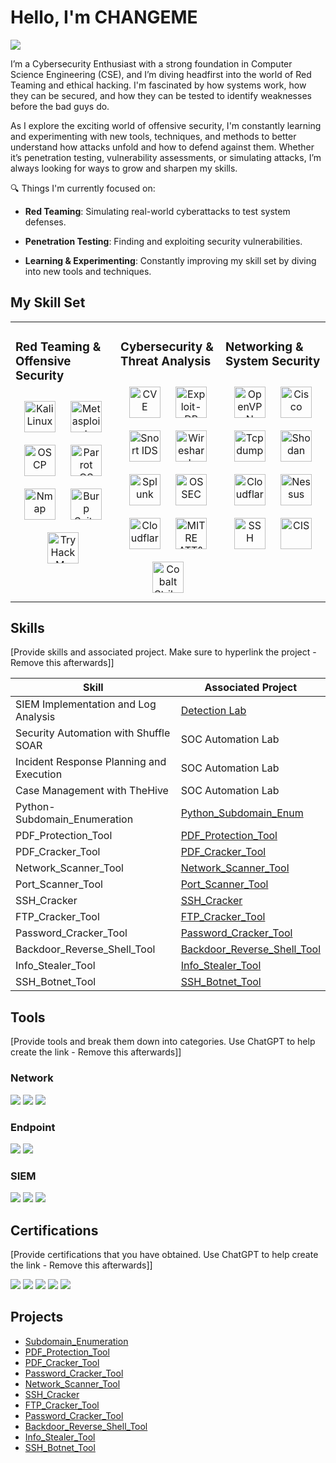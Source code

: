 # Hello, I'm CHANGEME
<a href="https://linkedin.com"><img src="https://img.shields.io/badge/-LinkedIn-0072b1?&style=for-the-badge&logo=linkedin&logoColor=white" /></a>

I’m a Cybersecurity Enthusiast with a strong foundation in Computer Science Engineering (CSE), and I’m diving headfirst into the world of Red Teaming and ethical hacking. I'm fascinated by how systems work, how they can be secured, and how they can be tested to identify weaknesses before the bad guys do.

As I explore the exciting world of offensive security, I'm constantly learning and experimenting with new tools, techniques, and methods to better understand how attacks unfold and how to defend against them. Whether it’s penetration testing, vulnerability assessments, or simulating attacks, I’m always looking for ways to grow and sharpen my skills.

🔍 Things I'm currently focused on:

- **Red Teaming**: Simulating real-world cyberattacks to test system defenses.

- **Penetration Testing**: Finding and exploiting security vulnerabilities.

- **Learning & Experimenting**: Constantly improving my skill set by diving into new tools and techniques.


## My Skill Set

<table><tr><td valign="top" width="33%">

### Red Teaming & Offensive Security  
<div align="center">  
  <a href="https://www.kali.org/" target="_blank"><img style="margin: 10px" src="https://skillicons.dev/icons?i=kali" alt="Kali Linux" height="50" /></a>  
  <a href="https://www.metasploit.com/" target="_blank"><img style="margin: 10px" src="https://skillicons.dev/icons?i=metasploit" alt="Metasploit" height="50" /></a>   
  <a href="https://www.offensive-security.com/" target="_blank"><img style="margin: 10px" src="https://skillicons.dev/icons?i=oscp" alt="OSCP" height="50" /></a>  
  <a href="https://www.parrotsec.org/" target="_blank"><img style="margin: 10px" src="https://skillicons.dev/icons?i=parrot" alt="Parrot OS" height="50" /></a>  
  <a href="https://www.nmap.org/" target="_blank"><img style="margin: 10px" src="https://skillicons.dev/icons?i=nmap" alt="Nmap" height="50" /></a>  
  <a href="https://www.impactedsecurity.com/" target="_blank"><img style="margin: 10px" src="https://skillicons.dev/icons?i=burpsuite" alt="Burp Suite" height="50"/></a>  
  <a href="https://www.tryhackme.com/" target="_blank"><img style="margin: 10px" src="https://skillicons.dev/icons?i=tryhackme" alt="TryHackMe" height="50" /></a>  
</div>

</td><td valign="top" width="33%">

### Cybersecurity & Threat Analysis  
<div align="center">  
  <a href="https://www.cve.mitre.org/" target="_blank"><img style="margin: 10px" src="https://skillicons.dev/icons?i=cve" alt="CVE" height="50" /></a>  
  <a href="https://www.osvdb.org/" target="_blank"><img style="margin: 10px" src="https://skillicons.dev/icons?i=exploitdb" alt="Exploit-DB" height="50" /></a>  
  <a href="https://www.snort.org/" target="_blank"><img style="margin: 10px" src="https://skillicons.dev/icons?i=snort" alt="Snort IDS" height="50" /></a>  
  <a href="https://www.wireshark.org/" target="_blank"><img style="margin: 10px" src="https://skillicons.dev/icons?i=wireshark" alt="Wireshark" height="50" /></a>  
  <a href="https://www.splunk.com/" target="_blank"><img style="margin: 10px" src="https://skillicons.dev/icons?i=splunk" alt="Splunk" height="50" /></a>  
  <a href="https://www.ossec.net/" target="_blank"><img style="margin: 10px" src="https://skillicons.dev/icons?i=ossec" alt="OSSEC" height="50" /></a>  
  <a href="https://www.cloudflare.com/" target="_blank"><img style="margin: 10px" src="https://skillicons.dev/icons?i=cloudflare" alt="Cloudflare" height="50" /></a>  
  <a href="https://www.mitre.org/" target="_blank"><img style="margin: 10px" src="https://skillicons.dev/icons?i=mitre" alt="MITRE ATT&CK" height="50" /></a>  
  <a href="https://www.cobaltstrike.com/" target="_blank"><img style="margin: 10px" src="https://skillicons.dev/icons?i=cobaltstrike" alt="Cobalt Strike" height="50" /></a>  
</div>

</td><td valign="top" width="33%">

### Networking & System Security  
<div align="center">  
  <a href="https://www.openvpn.net/" target="_blank"><img style="margin: 10px" src="https://skillicons.dev/icons?i=openvpn" alt="OpenVPN" height="50" /></a>  
  <a href="https://www.cisecurity.org/" target="_blank"><img style="margin: 10px" src="https://skillicons.dev/icons?i=cisco" alt="Cisco" height="50" /></a>  
  <a href="https://www.tcpdump.org/" target="_blank"><img style="margin: 10px" src="https://skillicons.dev/icons?i=tcpdump" alt="Tcpdump" height="50" /></a>  
  <a href="https://www.shodan.io/" target="_blank"><img style="margin: 10px" src="https://skillicons.dev/icons?i=shodan" alt="Shodan" height="50" /></a>  
  <a href="https://www.cloudflare.com/" target="_blank"><img style="margin: 10px" src="https://skillicons.dev/icons?i=cloudflare" alt="Cloudflare" height="50" /></a>  
  <a href="https://www.nessus.org/" target="_blank"><img style="margin: 10px" src="https://skillicons.dev/icons?i=nessus" alt="Nessus" height="50" /></a>  
  <a href="https://www.ssh.com/ssh/" target="_blank"><img style="margin: 10px" src="https://skillicons.dev/icons?i=ssh" alt="SSH" height="50" /></a>  
  <a href="https://www.cisecurity.org/" target="_blank"><img style="margin: 10px" src="https://skillicons.dev/icons?i=cis" alt="CIS" height="50" /></a>  
</div>

</td></tr>
</table>




## Skills
[Provide skills and associated project. Make sure to hyperlink the project - Remove this afterwards]]

| Skill                                         | Associated Project         |
|-----------------------------------------------|----------------------------|
| SIEM Implementation and Log Analysis          | <a href="https://google.com">Detection Lab</a>|
| Security Automation with Shuffle SOAR         | SOC Automation Lab|
| Incident Response Planning and Execution      | SOC Automation Lab|
| Case Management with TheHive                  | SOC Automation Lab|
| Python-Subdomain_Enumeration                  | <a href="https://github.com/CozMosh/Python-Subdomain_Enumeration">Python_Subdomain_Enum</a>|
| PDF_Protection_Tool                           | <a href="https://github.com/CozMosh/PDF_Protection_Tool">PDF_Protection_Tool</a>|
| PDF_Cracker_Tool                              | <a href="https://github.com/CozMosh/Password_Cracker_Tool">PDF_Cracker_Tool</a>|
| Network_Scanner_Tool                          | <a href="https://github.com/CozMosh/Network_Scanner_Tool">Network_Scanner_Tool</a>|
| Port_Scanner_Tool                             | <a href="https://github.com/CozMosh/Port_Scanner_Tool">Port_Scanner_Tool</a>|
| SSH_Cracker                                   | <a href="https://github.com/CozMosh/SSH_Cracker">SSH_Cracker</a>|
| FTP_Cracker_Tool                              | <a href="https://github.com/CozMosh/FTP_Cracker_Tool">FTP_Cracker_Tool</a>|
| Password_Cracker_Tool                         | <a href="https://github.com/CozMosh/Password_Cracker_Tool">Password_Cracker_Tool</a>|
| Backdoor_Reverse_Shell_Tool                   | <a href="https://github.com/CozMosh/Backdoor_Reverse_Shell_Tool">Backdoor_Reverse_Shell_Tool</a>|
| Info_Stealer_Tool                             | <a href="https://github.com/CozMosh/Info_Stealer_Tool">Info_Stealer_Tool</a>|
| SSH_Botnet_Tool                               | <a href="https://github.com/CozMosh/SSH_Botnet_Tool">SSH_Botnet_Tool</a>|



## Tools
[Provide tools and break them down into categories. Use ChatGPT to help create the link - Remove this afterwards]]

### Network
<div>
    <img src="https://img.shields.io/badge/-Wireshark-1679A7?&style=for-the-badge&logo=Wireshark&logoColor=white" />
    <img src="https://img.shields.io/badge/-Suricata-EF3B2D?&style=for-the-badge&logo=Suricata&logoColor=white" />
    <img src="https://img.shields.io/badge/-Zeek-777BB4?&style=for-the-badge&logo=Zeek&logoColor=white" />
</div>

### Endpoint
<div>
    <img src="https://img.shields.io/badge/-Microsoft_Defender_for_Endpoint-00A4EF?&style=for-the-badge&logo=Microsoft&logoColor=white" />
    <img src="https://img.shields.io/badge/-Velociraptor-4B275F?&style=for-the-badge&logo=Velociraptor&logoColor=white" />
</div>

### SIEM
<div>
    <img src="https://img.shields.io/badge/-Microsoft_Sentinel-0078D4?&style=for-the-badge&logo=Microsoft&logoColor=white" />
    <img src="https://img.shields.io/badge/-Splunk-000000?&style=for-the-badge&logo=Splunk&logoColor=white" />
    <img src="https://img.shields.io/badge/-Elastic-005571?&style=for-the-badge&logo=Elastic&logoColor=white" />
</div>

## Certifications
[Provide certifications that you have obtained. Use ChatGPT to help create the link - Remove this afterwards]]
<div>
<img src="https://img.shields.io/badge/-Security%2B-FF0000?&style=for-the-badge&logo=CompTIA&logoColor=white" />
<img src="https://img.shields.io/badge/-Network%2B-007ACC?&style=for-the-badge&logo=CompTIA&logoColor=white" />
<img src="https://img.shields.io/badge/-A%2B-4D4D4D?&style=for-the-badge&logo=CompTIA&logoColor=white" />
<img src="https://img.shields.io/badge/-CDSA-006400?&style=for-the-badge&logoColor=white" />
<img src="https://img.shields.io/badge/-CCD-000080?&style=for-the-badge&logoColor=white" />
</div>

## Projects
- <a href = "https://github.com/CozMosh/Python-Subdomain_Enumeration">Subdomain_Enumeration</a>
- <a href = "https://github.com/CozMosh/PDF_Protection_Tool">PDF_Protection_Tool</a>
- <a href = "https://github.com/CozMosh/PDF_Cracker_Tool">PDF_Cracker_Tool</a>
- <a href = "https://github.com/CozMosh/Password_Cracker_Tool">Password_Cracker_Tool</a>
- <a href = "https://github.com/CozMosh/Network_Scanner_Tool">Network_Scanner_Tool</a>
- <a href = "https://github.com/CozMosh/SSH_Cracker">SSH_Cracker</a>
- <a href = "https://github.com/CozMosh/FTP_Cracker_Tool">FTP_Cracker_Tool</a>
- <a href = "https://github.com/CozMosh/Password_Cracker_Tool">Password_Cracker_Tool</a>
- <a href = "https://github.com/CozMosh/Backdoor_Reverse_Shell_Tool">Backdoor_Reverse_Shell_Tool</a>
- <a href = "https://github.com/CozMosh/Info_Stealer_Tool">Info_Stealer_Tool</a>
- <a href = "https://github.com/CozMosh/SSH_Botnet_Tool">SSH_Botnet_Tool</a>

